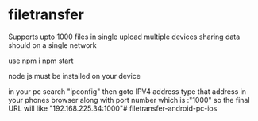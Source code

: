 # filetransfer
Supports upto 1000 files in single upload
multiple devices sharing data should on a single network 

use npm i 
npm start

node js must be installed on your device

in your pc search "ipconfig" then goto IPV4 address type that address in your phones browser along with port number which is :"1000" 
so the final URL will like "192.168.225.34:1000"# filetransfer-android-pc-ios
